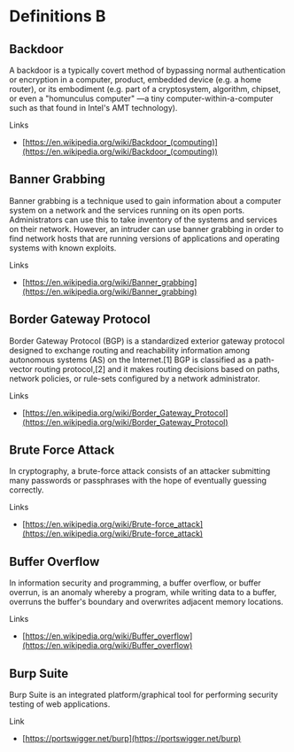 # Definitions B

## Backdoor
A backdoor is a typically covert method of bypassing normal authentication or encryption in a computer, product, embedded device (e.g. a home router), or its embodiment (e.g. part of a cryptosystem, algorithm, chipset, or even a "homunculus computer" —a tiny computer-within-a-computer such as that found in Intel's AMT technology).

Links
- [https://en.wikipedia.org/wiki/Backdoor_(computing)](https://en.wikipedia.org/wiki/Backdoor_(computing))

## Banner Grabbing
Banner grabbing is a technique used to gain information about a computer system on a network and the services running on its open ports. Administrators can use this to take inventory of the systems and services on their network. However, an intruder can use banner grabbing in order to find network hosts that are running versions of applications and operating systems with known exploits.

Links
- [https://en.wikipedia.org/wiki/Banner_grabbing](https://en.wikipedia.org/wiki/Banner_grabbing)

## Border Gateway Protocol
Border Gateway Protocol (BGP) is a standardized exterior gateway protocol designed to exchange routing and reachability information among autonomous systems (AS) on the Internet.[1] BGP is classified as a path-vector routing protocol,[2] and it makes routing decisions based on paths, network policies, or rule-sets configured by a network administrator.

Links
- [https://en.wikipedia.org/wiki/Border_Gateway_Protocol](https://en.wikipedia.org/wiki/Border_Gateway_Protocol)

## Brute Force Attack
In cryptography, a brute-force attack consists of an attacker submitting many passwords or passphrases with the hope of eventually guessing correctly.

Links
- [https://en.wikipedia.org/wiki/Brute-force_attack](https://en.wikipedia.org/wiki/Brute-force_attack)

## Buffer Overflow
In information security and programming, a buffer overflow, or buffer overrun, is an anomaly whereby a program, while writing data to a buffer, overruns the buffer's boundary and overwrites adjacent memory locations.

Links
- [https://en.wikipedia.org/wiki/Buffer_overflow](https://en.wikipedia.org/wiki/Buffer_overflow)

## Burp Suite
Burp Suite is an integrated platform/graphical tool for performing security testing of web applications.

Link
- [https://portswigger.net/burp](https://portswigger.net/burp)

